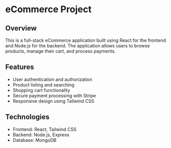 # eCommerce Project

## Overview

This is a full-stack eCommerce application built using React for the frontend and Node.js for the backend. The application allows users to browse products, manage their cart, and process payments.

## Features

- User authentication and authorization
- Product listing and searching
- Shopping cart functionality
- Secure payment processing with Stripe
- Responsive design using Tailwind CSS

## Technologies

- Frontend: React, Tailwind CSS
- Backend: Node.js, Express
- Database: MongoDB